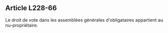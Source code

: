 Article L228-66
----
Le droit de vote dans les assemblées générales d'obligataires appartient au
nu-propriétaire.
